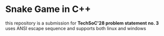 # Snake Game in C++
this repository is a submission for **TechSoC'28 problem statement no. 3**
uses ANSI escape sequence and supports both linux and windows